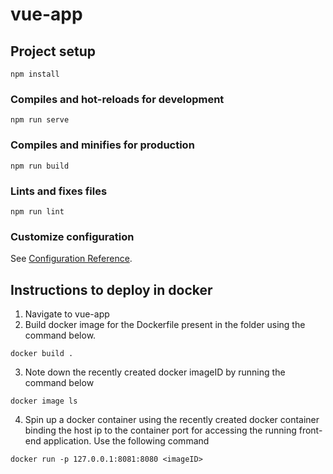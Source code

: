 # vue-app

## Project setup
```
npm install
```

### Compiles and hot-reloads for development
```
npm run serve
```

### Compiles and minifies for production
```
npm run build
```

### Lints and fixes files
```
npm run lint
```

### Customize configuration
See [Configuration Reference](https://cli.vuejs.org/config/).

## Instructions to deploy in docker

1. Navigate to vue-app
2. Build docker image for the Dockerfile present in the folder using the command below.
```
docker build .
```
3. Note down the recently created docker imageID by running the command below
```
docker image ls
```
4. Spin up a docker container using the recently created docker container binding the host ip to the container port for accessing the running front-end application. Use the following command 
```
docker run -p 127.0.0.1:8081:8080 <imageID>
```
